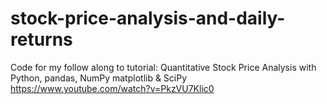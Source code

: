 # stock-price-analysis-and-daily-returns
Code for my follow along to tutorial: Quantitative Stock Price Analysis with Python, pandas, NumPy matplotlib &amp; SciPy
https://www.youtube.com/watch?v=PkzVU7Klic0
